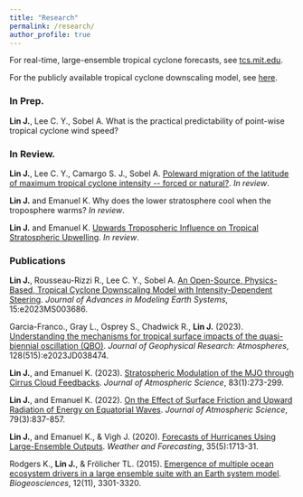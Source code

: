 ```yaml
---
title: "Research"
permalink: /research/
author_profile: true
---
```


For real-time, large-ensemble tropical cyclone forecasts, see [tcs.mit.edu](http://tcs.mit.edu).

For the publicly available tropical cyclone downscaling model, see [here](https://github.com/linjonathan/tropical_cyclone_risk).

### In Prep.
**Lin J.**, Lee C. Y., Sobel A. What is the practical predictability of point-wise tropical cyclone wind speed?

### In Review.
**Lin J.**, Lee C. Y., Camargo S. J., Sobel A. [Poleward migration of the latitude of maximum tropical cyclone intensity -- forced or natural?](https://linjonathan.github.io/pdfs/JCLI_Poleward_migration_of_the_latitude_of_maximum_tropical_cyclone_intensity--forced_or_natural_R0.pdf). *In review*.

**Lin J.** and Emanuel K. Why does the lower stratosphere cool when the troposphere warms? *In review*.

**Lin J.** and Emanuel K. [Upwards Tropospheric Influence on Tropical Stratospheric Upwelling](https://linjonathan.github.io/pdfs/lin_emanuel_2023.pdf). *In review*. 

### Publications

**Lin J.**, Rousseau-Rizzi R., Lee C. Y., Sobel A. [An Open-Source, Physics-Based, Tropical Cyclone Downscaling Model with Intensity-Dependent Steering](https://agupubs.onlinelibrary.wiley.com/doi/10.1029/2023MS003686). *Journal of Advances in Modeling Earth Systems*, 15:e2023MS003686.

Garcia-Franco., Gray L., Osprey S., Chadwick R., **Lin J.** (2023). [Understanding the mechanisms for tropical surface impacts of the quasi-biennial oscillation (QBO)](https://agupubs.onlinelibrary.wiley.com/doi/full/10.1029/2023JD038474). *Journal of Geophysical Research: Atmospheres*, 128(515):e2023JD038474.

**Lin J.**, and Emanuel K. (2023). [Stratospheric Modulation of the MJO through Cirrus Cloud Feedbacks](https://journals.ametsoc.org/view/journals/atsc/80/1/JAS-D-22-0083.1.xml). *Journal of Atmospheric Science*, 83(1):273-299.

**Lin J.**, and Emanuel K. (2022). [On the Effect of Surface Friction and Upward Radiation of Energy on Equatorial Waves](https://journals.ametsoc.org/view/journals/atsc/aop/JAS-D-21-0199.1/JAS-D-21-0199.1.xml). *Journal of Atmospheric Science*, 79(3):837-857.

**Lin J.**, and Emanuel K., & Vigh J. (2020). [Forecasts of Hurricanes Using Large-Ensemble Outputs](https://linjonathan.github.io/pdfs/lin_et_al_2020_fhlo.pdf). *Weather and Forecasting*, 35(5):1713-31.

Rodgers K., **Lin J.**, & Frölicher TL. (2015). [Emergence of multiple ocean ecosystem drivers in a large ensemble suite with an Earth system model](https://www.research-collection.ethz.ch/handle/20.500.11850/101963). *Biogeosciences*, 12(11), 3301-3320.

